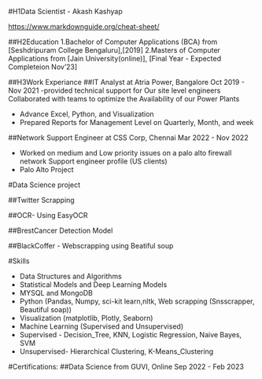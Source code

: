 #H1Data Scientist - Akash Kashyap 

https://www.markdownguide.org/cheat-sheet/


##H2Education
1.Bachelor of Computer Applications (BCA) from [Seshdripuram College Bengaluru],[2019]
2.Masters of Computer Applications from [Jain University(online)], [Final Year - Expected Completeion Nov’23]

##H3Work Experiance
##IT Analyst at Atria Power, Bangalore
Oct 2019 - Nov 2021
-provided technical support for Our site level engineers Collaborated with teams to optimize the Availability of our Power Plants
- Advance Excel, Python, and Visualization
- Prepared Reports for Management Level on Quarterly, Month, and week

##Network Support Engineer at CSS Corp, Chennai 
Mar 2022 - Nov 2022
- Worked on medium and Low priority issues on a palo alto firewall network Support engineer profile (US clients)
- Palo Alto Project

#Data Science project

##Twitter Scrapping

##OCR- Using EasyOCR

##BrestCancer Detection Model

##BlackCoffer - Webscrapping using Beatiful soup

#Skills
- Data Structures and Algorithms
- Statistical Models and Deep Learning Models
- MYSQL and MongoDB
- Python (Pandas, Numpy, sci-kit learn,nltk, Web scrapping (Snsscrapper, Beautiful soap))
- Visualization (matplotlib, Plotly, Seaborn)
- Machine Learning (Supervised and Unsupervised)
- Supervised - Decision_Tree, KNN, Logistic Regression, Naive Bayes, SVM
- Unsupervised- Hierarchical Clustering, K-Means_Clustering   





#Certifications:
##Data Science from GUVI, Online
Sep 2022 - Feb 2023
